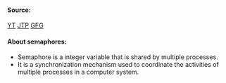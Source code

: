 #### Source:
[YT](https://www.youtube.com/watch?v=5y14WXehSU4&list=PLXj4XH7LcRfDrdQuJTHIPmKMpa7eYVaPm&index=37)
[JTP](https://www.javatpoint.com/os-semaphore-introduction)
[GFG](https://www.geeksforgeeks.org/semaphores-in-process-synchronization/)

#### About semaphores:

* Semaphore is a integer variable that is shared by multiple processes.
* It is a synchronization mechanism used to coordinate the activities of multiple processes in a computer system.